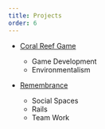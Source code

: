 ```yaml
---
title: Projects
order: 6
---
```


- [Coral Reef Game](goo.gl/k3N98x)

  - Game Development
  - Environmentalism

- [Remembrance](goo.gl/TMWJyV)

  - Social Spaces
  - Rails
  - Team Work

